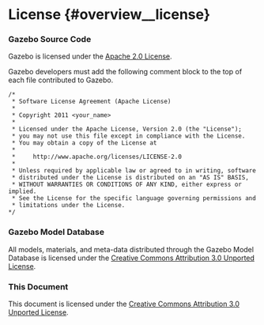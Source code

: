 License {#overview__license}
====

### Gazebo Source Code
Gazebo is licensed under the [Apache 2.0 License](http://www.apache.org/licenses/LICENSE-2.0).

Gazebo developers must add the following comment block to the top of each file contributed to Gazebo.

~~~
/*
 * Software License Agreement (Apache License)
 * 
 * Copyright 2011 <your_name>
 * 
 * Licensed under the Apache License, Version 2.0 (the "License");
 * you may not use this file except in compliance with the License.
 * You may obtain a copy of the License at
 * 
 *     http://www.apache.org/licenses/LICENSE-2.0
 * 
 * Unless required by applicable law or agreed to in writing, software
 * distributed under the License is distributed on an "AS IS" BASIS,
 * WITHOUT WARRANTIES OR CONDITIONS OF ANY KIND, either express or implied.
 * See the License for the specific language governing permissions and
 * limitations under the License.
*/
~~~

### Gazebo Model Database
All models, materials, and meta-data distributed through the Gazebo Model Database is licensed under the [Creative Commons Attribution 3.0 Unported License](http://creativecommons.org/licenses/by/3.0/).

### This Document

This document is licensed under the [Creative Commons Attribution 3.0 Unported License](http://creativecommons.org/licenses/by/3.0/).
